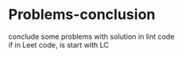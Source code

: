 # Problems-conclusion
conclude some problems with solution in lint code<br>
if in Leet code, is start with LC
